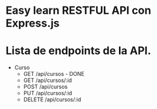 # Easy learn RESTFUL API con Express.js


# Lista de endpoints de la API.

- Curso 
    - GET /api/cursos - DONE
    - GET /api/cursos/:id 
    - POST /api/cursos
    - PUT /api/cursos/:id
    - DELETE /api/cursos/:id